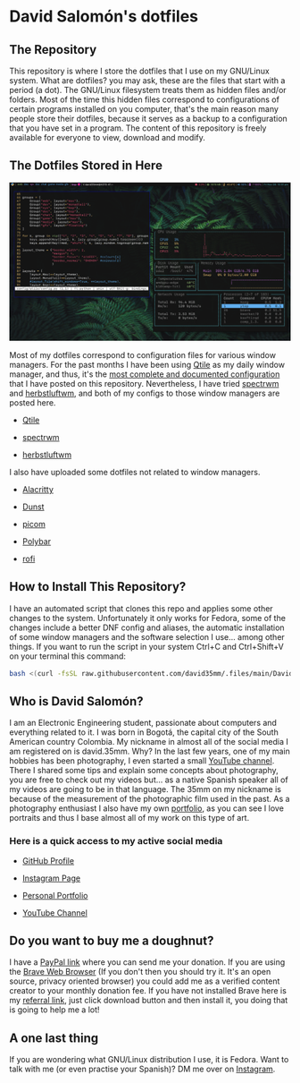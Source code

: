 # David Salomón's dotfiles

## The Repository

This repository is where I store the dotfiles that I use on my GNU/Linux system. What are dotfiles? you may ask, these are the files that start with a period (a dot). The GNU/Linux filesystem treats them as hidden files and/or folders. Most of the time this hidden files correspond to configurations of certain programs installed on you computer, that's the main reason many people store their dotfiles, because it serves as a backup to a configuration that you have set in a program. The content of this repository is freely available for everyone to view, download and modify.

## The Dotfiles Stored in Here

<img src="https://raw.githubusercontent.com/david35mm/.files/main/.screenshots/qtile.png" title="" alt="" data-align="center">

Most of my dotfiles correspond to configuration files for various window managers. For the past months I have been using [Qtile](http://www.qtile.org/) as my daily window manager, and thus, it's the [most complete and documented configuration](https://github.com/david35mm/.files/tree/main/.config/qtile) that I have posted on this repository. Nevertheless, I have tried [spectrwm](https://github.com/conformal/spectrwm#readme) and [herbstluftwm](https://herbstluftwm.org/index.html), and both of my configs to those window managers are posted here.

- [Qtile](https://github.com/david35mm/.files/tree/main/.config/qtile)

- [spectrwm](https://github.com/david35mm/.files/tree/main/.config/spectrwm)

- [herbstluftwm](https://github.com/david35mm/.files/tree/main/.config/herbstluftwm)

I also have uploaded some dotfiles not related to window managers.

- [Alacritty](https://github.com/david35mm/.files/tree/main/.config/alacritty)

- [Dunst](https://github.com/david35mm/.files/tree/main/.config/dunst)

- [picom](https://github.com/david35mm/.files/tree/main/.config/picom)

- [Polybar](https://github.com/david35mm/.files/tree/main/.config/polybar)

- [rofi](https://github.com/david35mm/.files/tree/main/.config/rofi)

## How to Install This Repository?

I have an automated script that clones this repo and applies some other changes to the system. Unfortunately it only works for Fedora, some of the changes include a better DNF config and aliases, the automatic installation of some window managers and the software selection I use... among other things. If you want to run the script in your system Ctrl+C and Ctrl+Shift+V on your terminal this command:

```sh
bash <(curl -fsSL raw.githubusercontent.com/david35mm/.files/main/DavidsFedoraTool.sh)
```

## Who is David Salomón?

I am an Electronic Engineering student, passionate about computers and everything related to it. I was born in Bogotá, the capital city of the South American country Colombia. My nickname in almost all of the social media I am registered on is david.35mm. Why? In the last few years, one of my main hobbies has been photography, I even started a small [YouTube channel](https://www.youtube.com/channel/UC-8MDD0AHj0-ZUPolunq6MQ). There I shared some tips and explain some concepts about photography, you are free to check out my videos but... as a native Spanish speaker all of my videos are going to be in that language. The 35mm on my nickname is because of the measurement of the photographic film used in the past. As a photography enthusiast I also have my own [portfolio](https://spark.adobe.com/page/yADDtrHvBow4p/), as you can see I love portraits and thus I base almost all of my work on this type of art.

### Here is a quick access to my active social media

- [GitHub Profile](https://github.com/david35mm)

- [Instagram Page](https://www.instagram.com/david.35mm)

- [Personal Portfolio](https://spark.adobe.com/page/yADDtrHvBow4p/)

- [YouTube Channel](https://www.youtube.com/channel/UC-8MDD0AHj0-ZUPolunq6MQ)

## Do you want to buy me a doughnut?

I have a [PayPal link](https://paypal.me/david35mm) where you can send me your donation. If you are using the [Brave Web Browser](https://brave.com/gek146) (If you don't then you should try it. It's an open source, privacy oriented browser) you could add me as a verified content creator to your monthly donation fee. If you have not installed Brave here is my [referral link](https://brave.com/gek146), just click download button and then install it, you doing that is going to help me a lot!

## A one last thing

If you are wondering what GNU/Linux distribution I use, it is Fedora. Want to talk with me (or even practise your Spanish)? DM me over on [Instagram](https://www.instagram.com/david.35mm).
